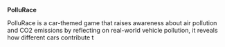 **PolluRace**

PolluRace is a car-themed game that raises awareness about air pollution and CO2 emissions by reflecting on real-world vehicle pollution, it reveals how different cars contribute t
